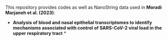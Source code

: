 This repository provides codes as well as NanoString data used in **Moradi Marjaneh et al. (2023)**: 

* **Analysis of blood and nasal epithelial transcriptomes to identify mechanisms associated with control of SARS-CoV-2 viral load in the upper respiratory tract** *
